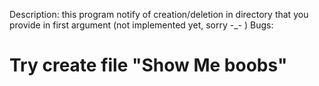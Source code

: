 Description:
	this program notify of creation/deletion in directory that you provide in first argument (not implemented yet, sorry -_- )
Bugs:
# Try create file "Show Me boobs"